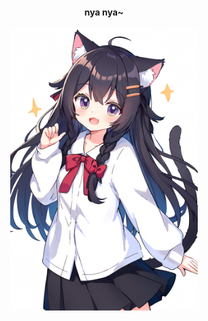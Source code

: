 <h4 align="center">
nya nya~
</h4>

<p align="center">
  <img src="https://github.com/Hana-Neko/Hana-Neko/blob/main/112841548.png" width="300">
</p>
